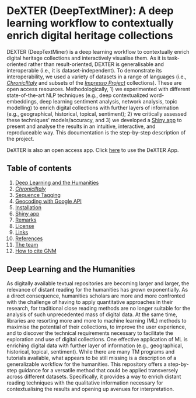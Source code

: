 # DeXTER (DeepTextMiner): A deep learning workflow to contextually enrich digital heritage collections
DEXTER (DeepTextMiner) is a deep learning workflow to contextually enrich digital heritage collections and interactively visualise them. As it is task-oriented rather than result-oriented, DEXTER is generalisable and interoperable (i.e., it is dataset-independent). To demonstrate its interoperability, we used a variety of datasets in a range of languages (i.e., [*ChroniclItaly*](https://public.yoda.uu.nl/i-lab/UU01/T4YMOW.html) and subsets of the [*Impresso Project*](https://impresso-project.ch/app/newspapers/) collections). These are open access resources. Methodologically, 1) we experimented with different state-of-the-art NLP techniques (e.g., deep contextualized word-embeddings, deep learning sentiment analysis, network analysis, topic modelling) to enrich digital collections with further layers of information (e.g., geographical, historical, topical, sentiment); 2) we critically assessed these techniques' models/accuracy, and 3) we developed a [Shiny app](https://shiny.rstudio.com/) to present and analyse the results in an intuitive, interactive, and reproduceable way. This documentation is the step-by-step description of the project.

DeXTER is also an open access app. Click [here](https://utrecht-university.shinyapps.io/GeoNewsMiner/) to use the DeXTER App.

## Table of contents

1. [Deep Learning and the Humanities](#deep-learning-and-the-humanities)
2. [*ChroniclItaly*](#chroniclitaly)
3. [Sequence Tagging](#sequence-tagging)
4. [Geocoding with Google API](#geocoding-with-google-api)
5. [Installation](#installation)
6. [Shiny app](#shiny-app)
7. [Remarks](#remarks)
8. [License](#license)
9. [Links](#links)
10. [References](#references)
11. [The team](#the-team)
12. [How to cite GNM](#how-to-cite-gnm)

## Deep Learning and the Humanities
As digitally available textual repositories are becoming larger and larger, the relevance of distant reading for the humanities has grown exponentially. As a direct consequence, humanities scholars are more and more confronted with the challenge of having to apply quantitative approaches in their research, for traditional close reading methods are no longer suitable for the analysis of such unprecedented mass of digital data. At the same time, libraries are resorting more and more to machine learning (ML) methods to maximise the potential of their collections, to improve the user experience, and to discover the technical requirements necessary to facilitate the exploration and use of digital collections. One effective application of ML is enriching digital data with further layer of information (e.g., geographical, historical, topical, sentiment). While there are many TM programs and tutorials available, what appears to be still missing is a description of a generalizable workflow for the humanities. This repository offers a step-by-step guidance for a versatile method that could be applied transversely across different datasets. Specifically, it provides a way to enrich distant reading techniques with the qualitative information necessary for contextualising the results and opening up avenues for interpretation. 
 

